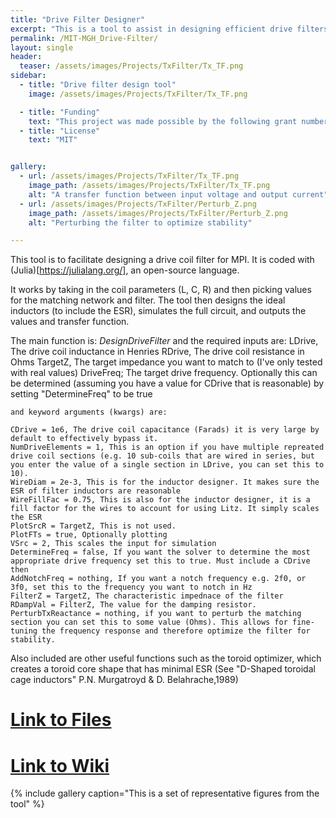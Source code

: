```yaml
---
title: "Drive Filter Designer"
excerpt: "This is a tool to assist in designing efficient drive filters "
permalink: /MIT-MGH_Drive-Filter/
layout: single
header:
  teaser: /assets/images/Projects/TxFilter/Tx_TF.png
sidebar:
  - title: "Drive filter design tool"
    image: /assets/images/Projects/TxFilter/Tx_TF.png

  - title: "Funding"
    text: "This project was made possible by the following grant numbers: NIBIB U01EB025121 NIMH R24106053 and NSF GRFP 1122374"
  - title: "License"
    text: "MIT"


gallery:
  - url: /assets/images/Projects/TxFilter/Tx_TF.png
    image_path: /assets/images/Projects/TxFilter/Tx_TF.png
    alt: "A transfer function between input voltage and output current"
  - url: /assets/images/Projects/TxFilter/Perturb_Z.png
    image_path: /assets/images/Projects/TxFilter/Perturb_Z.png
    alt: "Perturbing the filter to optimize stability"

---
```


This tool is to facilitate designing a drive coil filter for MPI. It is coded with (Julia)[https://julialang.org/], an open-source language.

It works by taking in the coil parameters (L, C, R) and then picking values for the matching network and filter. The tool then designs the ideal inductors (to include the ESR), simulates the full circuit, and outputs the values and transfer function.

The main function is: *DesignDriveFilter* and the required inputs are:
    LDrive, The drive coil inductance in Henries
    RDrive, The drive coil resistance in Ohms
    TargetZ, The target impedance you want to match to (I've only tested with real values)
    DriveFreq; The target drive frequency. Optionally this can be determined (assuming you have a value for CDrive that is reasonable) by setting "DetermineFreq" to be true

    and keyword arguments (kwargs) are:

    CDrive = 1e6, The drive coil capacitance (Farads) it is very large by default to effectively bypass it.
    NumDriveElements = 1, This is an option if you have multiple repreated drive coil sections (e.g. 10 sub-coils that are wired in series, but you enter the value of a single section in LDrive, you can set this to 10).
    WireDiam = 2e-3, This is for the inductor designer. It makes sure the ESR of filter inductors are reasonable
    WireFillFac = 0.75, This is also for the inductor designer, it is a fill factor for the wires to account for using Litz. It simply scales the ESR
    PlotSrcR = TargetZ, This is not used. 
    PlotFTs = true, Optionally plotting
    VSrc = 2, This scales the input for simulation
    DetermineFreq = false, If you want the solver to determine the most appropriate drive frequency set this to true. Must include a CDrive then
    AddNotchFreq = nothing, If you want a notch frequency e.g. 2f0, or 3f0, set this to the frequency you want to notch in Hz
    FilterZ = TargetZ, The characteristic impednace of the filter
    RDampVal = FilterZ, The value for the damping resistor. 
    PerturbTxReactance = nothing, if you want to perturb the matching section you can set this to some value (Ohms). This allows for fine-tuning the frequency response and therefore optimize the filter for stability. 

Also included are other useful functions such as the toroid optimizer, which creates a toroid core shape that has minimal ESR (See "D-Shaped toroidal cage inductors" P.N. Murgatroyd & D. Belahrache,1989)

# [Link to Files](https://github.com/EliMattingly22/DesignDriveCoilFilt.jl)
# [Link to Wiki](https://github.com/EliMattingly22/DesignDriveCoilFilt.jl/wiki)

{% include gallery caption="This is a set of representative figures from the tool" %}
